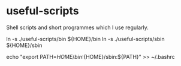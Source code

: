 # useful-scripts
Shell scripts and short programmes which I use regularly.
 
 ln -s ./useful-scripts/bin ${HOME}/bin
 ln -s ./useful-scripts/sbin ${HOME}/sbin
 
 echo "export PATH=${HOME}/bin:${HOME}/sbin:${PATH}" >> ~/.bashrc
